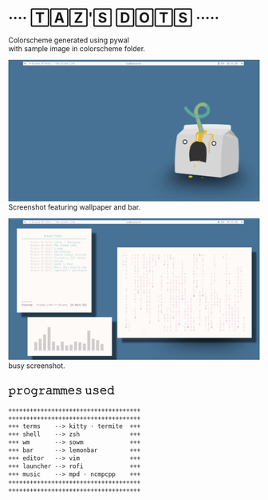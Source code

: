 # ···· 🅃🄰🅉'🅂 🄳🄾🅃🅂 ·····  
Colorscheme generated using pywal  
with sample image in colorscheme folder.   

![blank_screenshot](images/blank_screenshot.png)
Screenshot featuring wallpaper and bar.

![busy_screenshot](images/busy_screenshot.png)
busy screenshot.

## 𝚙𝚛𝚘𝚐𝚛𝚊𝚖𝚖𝚎𝚜 𝚞𝚜𝚎𝚍

```
+++++++++++++++++++++++++++++++++++++  
+++++++++++++++++++++++++++++++++++++  
+++ terms    --> kitty · termite  +++   
+++ shell    --> zsh              +++  
+++ wm       --> sowm             +++  
+++ bar      --> lemonbar         +++  
+++ editor   --> vim              +++  
+++ launcher --> rofi             +++  
+++ music    --> mpd · ncmpcpp    +++  
+++++++++++++++++++++++++++++++++++++  
+++++++++++++++++++++++++++++++++++++  
```
